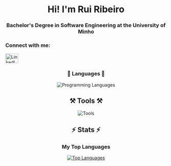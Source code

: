 <h1 align="center">Hi! I'm Rui Ribeiro</h1>
<h3 align="center">Bachelor's Degree in Software Engineering at the University of Minho</h3>

<h3 align="left">Connect with me:</h3>
<p align="left">
    <a href="https://www.linkedin.com/in/ruiribeiroo" target="_blank">
        <img align="center" src="https://raw.githubusercontent.com/rahuldkjain/github-profile-readme-generator/master/src/images/icons/Social/linked-in-alt.svg" 
             alt="LinkedIn Profile" height="30" width="40" />
    </a>
</p>

<h3 align="center">📘 Languages 📙</h3>
<p align="center">
    <img src="https://skillicons.dev/icons?i=html,python,javascript,c,css,java,mysql,haskell,cs,cpp,matlab,vue" alt="Programming Languages"/>
</p>

<h2 align="center">⚒️ Tools ⚒️</h2>
<p align="center">
    <img src="https://skillicons.dev/icons?i=linux,vscode,idea,visualstudio,github,figma,cmake,gitlab,windows,powershell" alt="Tools"/>
</p>

<h2 align="center">⚡ Stats ⚡</h2>
<h3 align="center">My Top Languages</h3>
<p align="center">
    <a href="https://github.com/rui1479">
        <img src="https://github-readme-stats.vercel.app/api/top-langs/?username=rui1479&layout=compact&include_all_commits=true&theme=github_dark" 
             alt="Top Languages" />
    </a>
</p>
